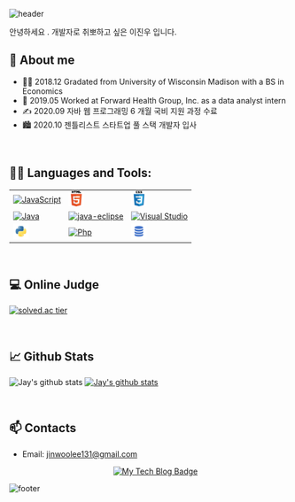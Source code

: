 
<!--
### Hi there 👋
- 🌱 I’m currently studying for DASP exam!

**jinlee487/jinlee487** is a ✨ _special_ ✨ repository because its `README.md` (this file) appears on your GitHub profile.

Here are some ideas to get you started:

- 🔭 I’m currently working on ...
- 🌱 I’m currently learning ...
- 👯 I’m looking to collaborate on ...
- 🤔 I’m looking for help with ...
- 💬 Ask me about ...
- 📫 How to reach me: ...
- 😄 Pronouns: ...
- ⚡ Fun fact: ...
-->

![header](https://capsule-render.vercel.app/api?type=waving&color=gradient&height=250&section=header&text=Hi%20There%20👋&fontSize=45&&fontAlignY=30)

안녕하세요 . 개발자로 취뽀하고 싶은 이진우 입니다.

## 📖 About me

* 👩‍🎓 2018.12 Gradated from University of Wisconsin Madison with a BS in Economics
* 🌱 2019.05 Worked at Forward Health Group, Inc. as a data analyst intern
* ✍ 2020.09 자바 웹 프로그래밍 6 개월 국비 지원 과정 수료
* 🏙 2020.10 젠틀리스트 스타트업 풀 스택 개발자 입사

<br>


## 👨‍💻 Languages and Tools:

<table>
    <tbody>
        <tr>
            <td><a href="#"><img alt="JavaScript" title="JavaScript" height="28px"
                        src="https://user-images.githubusercontent.com/46912607/120892045-21fae300-c647-11eb-88e9-18367c60adae.png" /></a>
            </td>
            <td><a href="#"><img alt="HTML5" title="HTML5" height="28px"
                        src="https://raw.githubusercontent.com/github/explore/80688e429a7d4ef2fca1e82350fe8e3517d3494d/topics/html/html.png" /></a>
            </td>
            <td><a href="#"><img alt="CSS3" title="CSS3" height="28px"
                        src="https://raw.githubusercontent.com/github/explore/80688e429a7d4ef2fca1e82350fe8e3517d3494d/topics/css/css.png" /></a>
            </td>
        </tr>
        <tr>
            <td><a href="#"><img alt="Java" title="Java" height="28px"
                        src="https://img.icons8.com/color/48/000000/java-coffee-cup-logo.png" /></a></td>
           <td><a href="#"><img alt="java-eclipse" title="java-eclipse" height="28px"
                        src="https://img.icons8.com/ios-filled/50/000000/java-eclipse.png" /></a></td>
          <td><a href="#"><img alt="Visual Studio" title="Visual Studio Code" height="28px"
                        src="https://img.icons8.com/fluent/48/000000/visual-studio-code-2019.png" /></a></td>
        </tr>
        <tr>
           <td><a href="#"><img alt="Python" title="Python" height="28px"
                        src="https://raw.githubusercontent.com/github/explore/80688e429a7d4ef2fca1e82350fe8e3517d3494d/topics/python/python.png" /></a>
            </td>
          <td><a href="#"><img alt="Php" title="Php" height="28px"
                        src="https://user-images.githubusercontent.com/46912607/120892280-7ce10a00-c648-11eb-92c4-268ca037ba07.gif" /></a>
            </td>
            <td><a href="#"><img alt="SQL" title="SQL" height="28px"
                        src="https://raw.githubusercontent.com/github/explore/80688e429a7d4ef2fca1e82350fe8e3517d3494d/topics/sql/sql.png" /></a>
            </td>
        </tr>
    </tbody>
</table>

<br>

## 💻 Online Judge 
  
[![solved.ac tier](http://mazassumnida.wtf/api/generate_badge?boj=jwl2327)](https://solved.ac/jwl2327)

<br>

## 📈 Github Stats
![Jay's github stats](https://github-readme-stats.vercel.app/api?username=jinlee487&show_icons=true)
[![Jay's github stats](https://github-readme-stats.vercel.app/api/top-langs/?username=jinlee487&show_icons=true&hide_border=true&title_color=004386&icon_color=004386&layout=compact)](https://github.com/jinlee487)

<br>

## 📫 Contacts 

* Email: jinwoolee131@gmail.com

  <div align=center>
  
  [![My Tech Blog Badge](http://img.shields.io/badge/-My%20Tech%20blog-black?style=flat-square&logo=github&link=https://kinetic27.github.io/)](https://jinlee487.github.io/) 
  </div>
  

![footer](https://capsule-render.vercel.app/api?type=waving&color=gradient&height=150&section=footer)